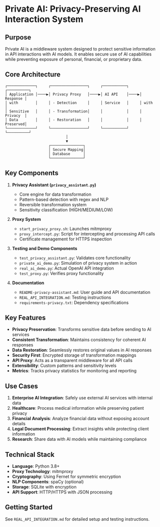 # Private AI: Privacy-Preserving AI Interaction System

## Purpose

Private AI is a middleware system designed to protect sensitive information in API interactions with AI models. It enables secure use of AI capabilities while preventing exposure of personal, financial, or proprietary data.

## Core Architecture

```
┌─────────────┐     ┌─────────────────┐     ┌───────────┐     ┌──────────┐
│ Application │────▶│ Privacy Proxy   │────▶│ AI API    │────▶│ Response │
│ with        │     │ - Detection     │     │ Service   │     │ with     │
│ Sensitive   │     │ - Transformation│     │           │     │ Privacy  │
│ Data        │     │ - Restoration   │     │           │     │ Preserved│
└─────────────┘     └─────────────────┘     └───────────┘     └──────────┘
                            │
                            ▼
                    ┌───────────────┐
                    │ Secure Mapping│
                    │ Database      │
                    └───────────────┘
```

## Key Components

1. **Privacy Assistant (`privacy_assistant.py`)**
   - Core engine for data transformation
   - Pattern-based detection with regex and NLP
   - Reversible transformation system
   - Sensitivity classification (HIGH/MEDIUM/LOW)

2. **Proxy System**
   - `start_privacy_proxy.sh`: Launches mitmproxy
   - `proxy_intercept.py`: Script for intercepting and processing API calls
   - Certificate management for HTTPS inspection

3. **Testing and Demo Components**
   - `test_privacy_assistant.py`: Validates core functionality
   - `private_ai_demo.py`: Simulation of privacy system in action
   - `real_ai_demo.py`: Actual OpenAI API integration
   - `test_proxy.py`: Verifies proxy functionality

4. **Documentation**
   - `README-privacy-assistant.md`: User guide and API documentation
   - `REAL_API_INTEGRATION.md`: Testing instructions
   - `requirements-privacy.txt`: Dependency specifications

## Key Features

- **Privacy Preservation**: Transforms sensitive data before sending to AI services
- **Consistent Transformation**: Maintains consistency for coherent AI responses
- **Data Restoration**: Seamlessly restores original values in AI responses
- **Security First**: Encrypted storage of transformation mappings
- **API Proxy**: Acts as a transparent middleware for all API calls
- **Extensibility**: Custom patterns and sensitivity levels
- **Metrics**: Tracks privacy statistics for monitoring and reporting

## Use Cases

1. **Enterprise AI Integration**: Safely use external AI services with internal data
2. **Healthcare**: Process medical information while preserving patient privacy
3. **Financial Analysis**: Analyze financial data without exposing account details
4. **Legal Document Processing**: Extract insights while protecting client information
5. **Research**: Share data with AI models while maintaining compliance

## Technical Stack

- **Language**: Python 3.8+
- **Proxy Technology**: mitmproxy
- **Cryptography**: Using Fernet for symmetric encryption
- **NLP Components**: spaCy (optional)
- **Storage**: SQLite with encryption
- **API Support**: HTTP/HTTPS with JSON processing

## Getting Started

See `REAL_API_INTEGRATION.md` for detailed setup and testing instructions. 